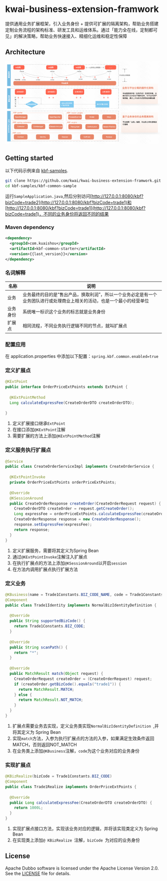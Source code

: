 # kwai-business-extension-framwork

提供通用业务扩展框架，引入业务身份 + 提供可扩展的隔离架构，帮助业务搭建定制业务流程的架构标准、研发工具和运维体系。通过「能力全在线，定制都可见」的解决策略，帮助业务快速接入、精细化运维和稳定性保障

## Architecture
![Architecture](img/readme/img.png)

## Getting started

以下代码示例来自 [kbf-samples](https://github.com/kwai/kwai-business-extension-framwork/tree/main/kbf-samples).

```bash
git clone https://github.com/kwai/kwai-business-extension-framwork.git
cd kbf-samples/kbf-common-sample
```
运行`SampleApplication.java`,然后分别访问[http://127.0.0.1:8080/kbf?bizCode=trade2](http://127.0.0.1:8080/kbf?bizCode=trade1)和[http://127.0.0.1:8080/kbf?bizCode=trade1](http://127.0.0.1:8080/kbf?bizCode=trade1)，不同的业务身份将返回不同的结果


### Maven dependency

```xml
<dependency>
  <groupId>com.kuaishou</groupId>
  <artifactId>kbf-common-starter</artifactId>
  <version>{{last_version}}</version>
</dependency>

```

### 名词解释
| 名称    | 说明 |
| ---- | ------- |
| 业务 | 业务最终的目的是“售出产品，换取利润”，所以一个业务必定是有一个业务团队进行或处理商业上相关的活动，也是一个最小的经营单位    |
| 业务身份 | 系统唯一标识这个业务的标志就是业务身份     |
| 扩展点   | 相同流程，不同业务执行逻辑不同的节点，就叫扩展点   |


### 配置应用
在 application.properties 中添加以下配置：`spring.kbf.common.enabled=true`


### 定义扩展点
```java
@KExtPoint
public interface OrderPriceExtPoints extends ExtPoint {

  @KExtPointMethod
  Long calculateExpressFee(CreateOrderDTO createOrderDTO);

}
```
1. 定义扩展接口继承`ExtPoint`
2. 在接口添加`@KExtPoint`注解
3. 需要扩展的方法上添加`@KExtPointMethod`注解

### 定义服务执行扩展点

```java
@Service
public class CreateOrderServiceImpl implements CreateOrderService {

  @KExtPointInvoke
  private OrderPriceExtPoints orderPriceExtPoints;

  @Override
  @KSessionAround
  public CreateOrderResponse createOrder(CreateOrderRequest request) {
    CreateOrderDTO createOrder = request.getCreateOrder();
    Long expressFee = orderPriceExtPoints.calculateExpressFee(createOrder);
    CreateOrderResponse response = new CreateOrderResponse();
    response.setExpressFee(expressFee);
    return response;
  }
}
```
1. 定义扩展服务，需要将其定义为Spring Bean
2. 通过`@KExtPointInvoke`注解注入扩展点
3. 在执行扩展点的方法上添加`@KSessionAround`以开启`session`
4. 在方法内调用扩展点执行扩展方法

### 定义业务
```java
@KBusiness(name = Trade1Constants.BIZ_CODE_NAME, code = Trade1Constants.BIZ_CODE)
@Component
public class Trade1Identity implements NormalBizIdentityDefinition {

  @Override
  public String supportedBizCode() {
    return Trade1Constants.BIZ_CODE;
  }

  @Override
  public String scanPath() {
    return "*";
  }

  @Override
  public MatchResult match(Object request) {
    CreateOrderRequest createOrder = (CreateOrderRequest) request;
    if (createOrder.getBizCode().equals("trade1")) {
      return MatchResult.MATCH;
    } else {
      return MatchResult.NOT_MATCH;
    }
  }
}
```
1. 扩展点需要业务去实现，定义业务类实现`NormalBizIdentityDefinition `,并将其定义为 Spring Bean
2. 实现`match`方法，入参为执行扩展点的方法的入参，如果满足生效条件返回MATCH，否则返回NOT_MATCH
3. 在业务类上添加`@KBusiness`注解，`code`为这个业务对应的业务身份


### 实现扩展点

```java
@KBizRealize(bizCode = Trade1Constants.BIZ_CODE)
@Component
public class Trade1Realize implements OrderPriceExtPoints {

  @Override
  public Long calculateExpressFee(CreateOrderDTO createOrderDTO) {
    return 1000L;
  }
}
```
1. 实现扩展点接口方法，实现该业务对应的逻辑，并将该实现类定义为 Spring Bean
2. 在实现类上添加`@ KBizRealize `注解，`bizCode `为对应的业务身份

## License

Apache Dubbo software is licensed under the Apache License Version 2.0. See the [LICENSE](https://github.com/apache/dubbo/blob/master/LICENSE) file for details.
